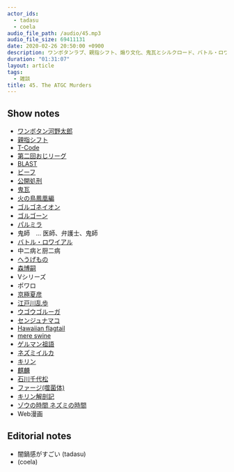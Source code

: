 ```yaml
---
actor_ids:
  - tadasu
  - coela
audio_file_path: /audio/45.mp3
audio_file_size: 69411131
date: 2020-02-26 20:50:00 +0900
description: ワンボタンラブ、親指シフト、煽り文化、鬼瓦とシルクロード、バトル・ロワイアルのオレ設定、江戸時代の厨二病、イルカとセンジュナマコ、キリンと染色体、Web漫画カレンダー、学会の質疑応答について話しました。
duration: "01:31:07"
layout: article
tags: 
  - 雑談
title: 45. The ATGC Murders
---
```


## Show notes
- [ワンボタン河野太郎](https://twitter.com/nillpo/status/1181928772150296578)
- [親指シフト](https://ja.wikipedia.org/wiki/%E8%A6%AA%E6%8C%87%E3%82%B7%E3%83%95%E3%83%88)
- [T-Code](https://en.wikipedia.org/wiki/T-code)
- [第二回おじリーグ](https://www.youtube.com/watch?v=Q4ejA4XPnJk)
- [BLAST](https://blast.ncbi.nlm.nih.gov/Blast.cgi)
- [ビーフ](https://block.fm/news/Beef_hiphop)
- [公開処刑](https://ja.wikipedia.org/wiki/%E6%9C%80%E7%B5%82%E5%85%B5%E5%99%A8_(%E3%82%A2%E3%83%AB%E3%83%90%E3%83%A0))
- [鬼瓦](https://ja.wikipedia.org/wiki/%E9%AC%BC%E7%93%A6)
- [火の鳥鳳凰編](https://tezukaosamu.net/jp/manga/397.html)
- [ゴルゴネイオン](https://ja.wikipedia.org/wiki/%E3%82%B4%E3%83%AB%E3%82%B4%E3%83%8D%E3%82%A4%E3%82%AA%E3%83%B3)
- [ゴルゴーン](https://ja.wikipedia.org/wiki/%E3%82%B4%E3%83%AB%E3%82%B4%E3%83%BC%E3%83%B3)
- [パルミラ](https://ja.wikipedia.org/wiki/%E3%83%91%E3%83%AB%E3%83%9F%E3%83%A9)
- 鬼師　...  医師、弁護士、鬼師
- [バトル・ロワイアル](https://www.amazon.co.jp/%E3%83%90%E3%83%88%E3%83%AB%E3%83%BB%E3%83%AD%E3%83%AF%E3%82%A4%E3%82%A2%E3%83%AB-DVD-%E8%97%A4%E5%8E%9F%E7%AB%9C%E4%B9%9F/dp/B00005LPFK)
- 中二病と厨二病
- [へうげもの](https://www.amazon.co.jp/dp/B009KYBZPG/)
- [森博嗣](https://ja.wikipedia.org/wiki/%E6%A3%AE%E5%8D%9A%E5%97%A3)
- Vシリーズ
- ポワロ
- [京極夏彦](http://www.osawa-office.co.jp/write/kyogoku.html)
- [江戸川乱歩](https://ja.wikipedia.org/wiki/%E6%B1%9F%E6%88%B8%E5%B7%9D%E4%B9%B1%E6%AD%A9)
- [ウゴウゴルーガ](http://www.ugougo.cc/)
- [センジュナマコ](http://karapaia.com/archives/52167973.html)
- [Hawaiian flagtail](https://en.wikipedia.org/wiki/Hawaiian_flagtail)
- [mere swine](https://en.wiktionary.org/wiki/mereswine)
- [ゲルマン祖語](https://ja.wikipedia.org/wiki/%E3%82%B2%E3%83%AB%E3%83%9E%E3%83%B3%E7%A5%96%E8%AA%9E)
- [ネズミイルカ](https://ja.wikipedia.org/wiki/%E3%83%8D%E3%82%BA%E3%83%9F%E3%82%A4%E3%83%AB%E3%82%AB)
- [キリン](https://ja.wikipedia.org/wiki/%E3%82%AD%E3%83%AA%E3%83%B3)
- [麒麟](https://ja.wikipedia.org/wiki/%E9%BA%92%E9%BA%9F)
- [石川千代松](https://ja.wikipedia.org/wiki/%E7%9F%B3%E5%B7%9D%E5%8D%83%E4%BB%A3%E6%9D%BE)
- [ファージ(噬菌体)](https://zh.wikipedia.org/wiki/%E5%99%AC%E8%8F%8C%E4%BD%93)
- [キリン解剖記](https://www.amazon.co.jp/%E3%82%AD%E3%83%AA%E3%83%B3%E8%A7%A3%E5%89%96%E8%A8%98-%E3%83%8A%E3%83%84%E3%83%A1%E7%A4%BE%E3%82%B5%E3%82%A4%E3%82%A8%E3%83%B3%E3%82%B9-%E9%83%A1%E5%8F%B8%E8%8A%BD%E4%B9%85/dp/4816366792)
- [ゾウの時間 ネズミの時間](https://www.amazon.co.jp/%E3%82%BE%E3%82%A6%E3%81%AE%E6%99%82%E9%96%93-%E3%83%8D%E3%82%BA%E3%83%9F%E3%81%AE%E6%99%82%E9%96%93%E2%80%95%E3%82%B5%E3%82%A4%E3%82%BA%E3%81%AE%E7%94%9F%E7%89%A9%E5%AD%A6-%E4%B8%AD%E5%85%AC%E6%96%B0%E6%9B%B8-%E6%9C%AC%E5%B7%9D-%E9%81%94%E9%9B%84/dp/4121010876)
- Web漫画


## Editorial notes
- 闇鍋感がすごい (tadasu)
- (coela)

